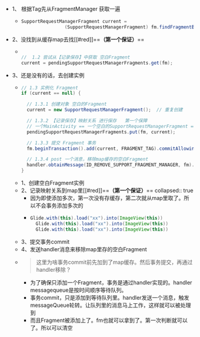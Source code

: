 - 1、 根据Tag先从FragmentManager 获取一遍
	- ```java
	  SupportRequestManagerFragment current =
	                  (SupportRequestManagerFragment) fm.findFragmentByTag(FRAGMENT_TAG);
	  ```
- 2、没找到从缓存map去找[[#red]]==**（第一个保证）**==
	- ```java
	  
	  //  1.2 尝试从【记录保存】中获取 空白Fragment
	  current = pendingSupportRequestManagerFragments.get(fm);
	  ```
- 3、还是没有的话，去创建实例
	- ```java
	  // 1.3 实例化 Fragment
	  if (current == null) {
	  
	    // 1.3.1 创建对象 空白的Fragment
	    current = new SupportRequestManagerFragment();  // 重复创建
	  
	    // 1.3.2 【记录保存】映射关系 进行保存   第一个保障
	    // 一个MainActivity == 一个空白的SupportRequestManagerFragment == 一个RequestManager
	    pendingSupportRequestManagerFragments.put(fm, current);
	  
	    // 1.3.3 提交 Fragment 事务
	    fm.beginTransaction().add(current, FRAGMENT_TAG).commitAllowingStateLoss();
	  
	    // 1.3.4 post 一个消息，移除map缓存的空白Fragment
	    handler.obtainMessage(ID_REMOVE_SUPPORT_FRAGMENT_MANAGER, fm).sendToTarget();
	  }
	  ```
	- 1、创建空白Fragment实例
	- 2、记录映射关系到map里[[#red]]==**（第一个保证）**==
	  collapsed:: true
		- 因为即使添加多次，第一次没有存缓存，第二次就从map里取了。所以不会事务添加多次的
		- ```java
		  Glide.with(this).load("xx").into(ImageView(this))
		    Glide.with(this).load("xx").into(ImageView(this))
		    Glide.with(this).load("xx").into(ImageView(this))
		  ```
	- 3、提交事务commit
	- 4、发送handler消息来移除map里存的空白Fragment
	- > 这里为啥事务commit前先加到了map缓存。然后事务提交，再通过handler移除？
		- 为了确保只添加一个Fragment，事务是通过handler实现的。handler messagequeue是按时间顺序等待队列。
		- 事务commit，只是添加到等待队列里。handler发送一个消息，触发messageQueue轮转。让队列里的消息马上工作，这样就可以被处理到
		- 而且Fragment被添加上了。fm也就可以拿到了。第一次判断就可以 了。所以可以清空